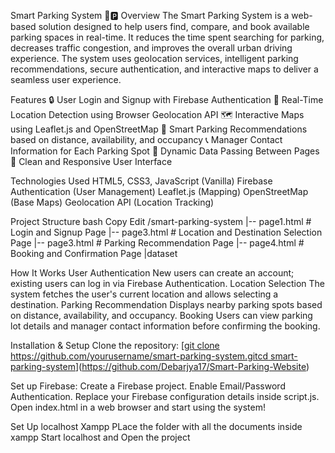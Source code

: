 Smart Parking System 🚗🅿️
Overview
The Smart Parking System is a web-based solution designed to help users find, compare, and book available parking spaces in real-time. It reduces the time spent searching for parking, decreases traffic congestion, and improves the overall urban driving experience.
The system uses geolocation services, intelligent parking recommendations, secure authentication, and interactive maps to deliver a seamless user experience.

Features
🔒 User Login and Signup with Firebase Authentication
📍 Real-Time Location Detection using Browser Geolocation API
🗺️ Interactive Maps using Leaflet.js and OpenStreetMap
🤖 Smart Parking Recommendations based on distance, availability, and occupancy
📞 Manager Contact Information for Each Parking Spot
📑 Dynamic Data Passing Between Pages
🌟 Clean and Responsive User Interface

Technologies Used
HTML5, CSS3, JavaScript (Vanilla)
Firebase Authentication (User Management)
Leaflet.js (Mapping)
OpenStreetMap (Base Maps)
Geolocation API (Location Tracking)

Project Structure
bash
Copy
Edit
/smart-parking-system
|-- page1.html           # Login and Signup Page
|-- page3.html        # Location and Destination Selection Page
|-- page3.html         # Parking Recommendation Page
|-- page4.html         # Booking and Confirmation Page
|dataset

How It Works
User Authentication
New users can create an account; existing users can log in via Firebase Authentication.
Location Selection
The system fetches the user's current location and allows selecting a destination.
Parking Recommendation
Displays nearby parking spots based on distance, availability, and occupancy.
Booking
Users can view parking lot details and manager contact information before confirming the booking.

Installation & Setup
Clone the repository:
[[git clone https://github.com/yourusername/smart-parking-system.gitcd smart-parking-system](https://github.com/Debarjya17/Smart-Parking-Website)](https://github.com/Debarjya17/Smart-Parking-Website)

Set up Firebase:
Create a Firebase project.
Enable Email/Password Authentication.
Replace your Firebase configuration details inside script.js.
Open index.html in a web browser and start using the system!

Set Up localhost 
Xampp
PLace the folder with all the documents inside xampp 
Start localhost and Open the project 
